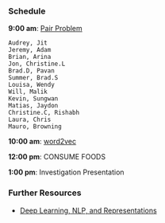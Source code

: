 ### Schedule

**9:00 am**: [Pair Problem](pair.md)

    Audrey, Jit
    Jeremy, Adam
    Brian, Arina
    Jon, Christine.L
    Brad.D, Pavan
    Summer, Brad.S
    Louisa, Wendy
    Will, Malik
    Kevin, Sungwan
    Matias, Jaydon
    Christine.C, Rishabh
    Laura, Chris
    Mauro, Browning

**10:00 am**: [word2vec](WORD2VEC_GENSIM.ipynb)

**12:00 pm**: CONSUME FOODS

**1:00 pm**: Investigation Presentation


### Further Resources

 * [Deep Learning, NLP, and Representations](http://colah.github.io/posts/2014-07-NLP-RNNs-Representations/)
